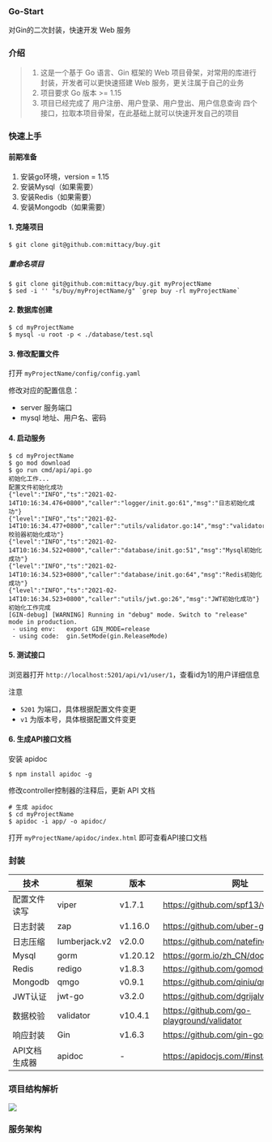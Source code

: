 ### Go-Start

对Gin的二次封装，快速开发 Web 服务

### 介绍

> 1. 这是一个基于 Go 语言、Gin 框架的 Web 项目骨架，对常用的库进行封装，开发者可以更快速搭建 Web 服务，更关注属于自己的业务
> 2. 项目要求 Go 版本 >= 1.15
> 3. 项目已经完成了 用户注册、用户登录、用户登出、用户信息查询 四个接口，拉取本项目骨架，在此基础上就可以快速开发自己的项目

### 快速上手

#### 前期准备

1. 安装go环境，version = 1.15
2. 安装Mysql（如果需要）
3. 安装Redis（如果需要）
4. 安装Mongodb（如果需要）

#### 1. 克隆项目

```shell
$ git clone git@github.com:mittacy/buy.git
```

##### 重命名项目

```shell
$ git clone git@github.com:mittacy/buy.git myProjectName
$ sed -i '' "s/buy/myProjectName/g" `grep buy -rl myProjectName`
```

#### 2. 数据库创建

```shell
$ cd myProjectName
$ mysql -u root -p < ./database/test.sql
```

#### 3. 修改配置文件

打开 `myProjectName/config/config.yaml`

修改对应的配置信息：

+ server 服务端口
+ mysql 地址、用户名、密码

#### 4. 启动服务

```shell
$ cd myProjectName
$ go mod download
$ go run cmd/api/api.go
初始化工作...
配置文件初始化成功
{"level":"INFO","ts":"2021-02-14T10:16:34.476+0800","caller":"logger/init.go:61","msg":"日志初始化成功"}
{"level":"INFO","ts":"2021-02-14T10:16:34.477+0800","caller":"utils/validator.go:14","msg":"validator校验器初始化成功"}
{"level":"INFO","ts":"2021-02-14T10:16:34.522+0800","caller":"database/init.go:51","msg":"Mysql初始化成功"}
{"level":"INFO","ts":"2021-02-14T10:16:34.523+0800","caller":"database/init.go:64","msg":"Redis初始化成功"}
{"level":"INFO","ts":"2021-02-14T10:16:34.523+0800","caller":"utils/jwt.go:26","msg":"JWT初始化成功"}
初始化工作完成
[GIN-debug] [WARNING] Running in "debug" mode. Switch to "release" mode in production.
 - using env:   export GIN_MODE=release
 - using code:  gin.SetMode(gin.ReleaseMode)

```

#### 5. 测试接口

浏览器打开 `http://localhost:5201/api/v1/user/1`，查看id为1的用户详细信息

注意

+ `5201` 为端口，具体根据配置文件变更
+ `v1` 为版本号，具体根据配置文件变更

#### 6. 生成API接口文档

安装 apidoc

```shell
$ npm install apidoc -g
```

修改controller控制器的注释后，更新 API 文档

```shell
# 生成 apidoc
$ cd myProjectName
$ apidoc -i app/ -o apidoc/
```

打开 `myProjectName/apidoc/index.html` 即可查看API接口文档

### 封装

| 技术          | 框架          | 版本     | 网址                                       |
| ------------- | ------------- | -------- | ------------------------------------------ |
| 配置文件读写  | viper         | v1.7.1   | https://github.com/spf13/viper             |
| 日志封装      | zap           | v1.16.0  | https://github.com/uber-go/zap             |
| 日志压缩      | lumberjack.v2 | v2.0.0   | https://github.com/natefinch/lumberjack    |
| Mysql         | gorm          | v1.20.12 | https://gorm.io/zh_CN/docs/index.html      |
| Redis         | redigo        | v1.8.3   | https://github.com/gomodule/redigo         |
| Mongodb         | qmgo        | v0.9.1   | https://github.com/qiniu/qmgo              |
| JWT认证       | jwt-go        | v3.2.0   | https://github.com/dgrijalva/jwt-go        |
| 数据校验      | validator     | v10.4.1  | https://github.com/go-playground/validator |
| 响应封装      | Gin           | v1.6.3   | https://github.com/gin-gonic/gin           |
| API文档生成器 | apidoc        | -        | https://apidocjs.com/#install              |

### 项目结构解析

![](http://static.mittacy.com/blog/20210214095536.jpg)

### 服务架构

